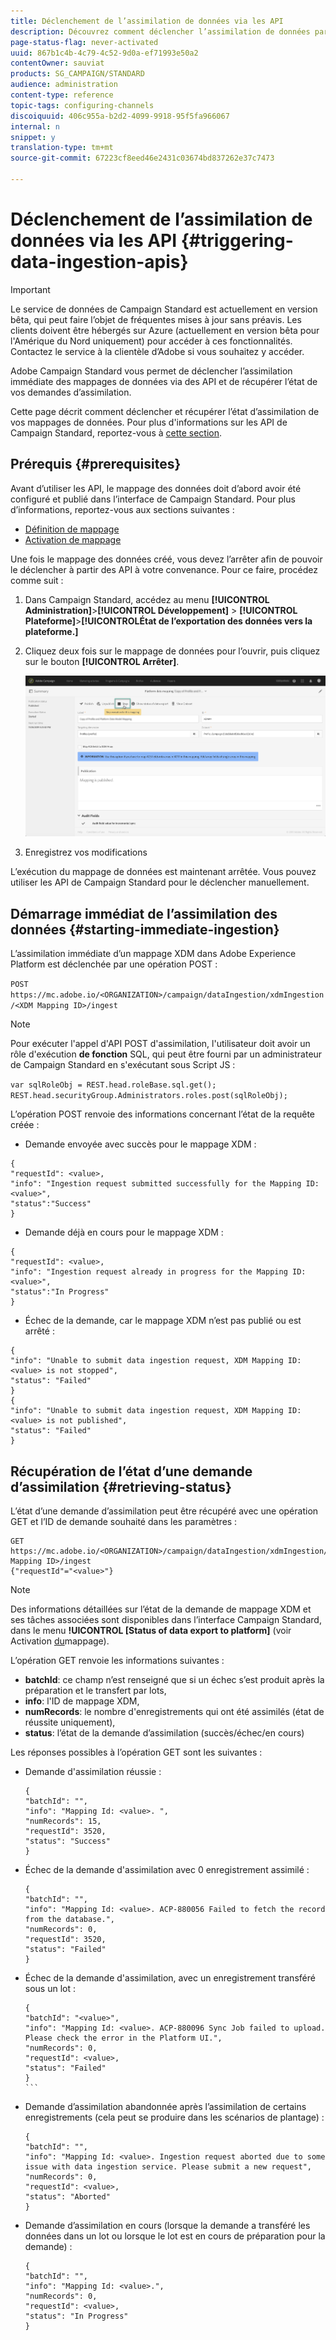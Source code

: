 ```yaml
---
title: Déclenchement de l’assimilation de données via les API
description: Découvrez comment déclencher l’assimilation de données par le biais des API.
page-status-flag: never-activated
uuid: 867b1c4b-4c79-4c52-9d0a-ef71993e50a2
contentOwner: sauviat
products: SG_CAMPAIGN/STANDARD
audience: administration
content-type: reference
topic-tags: configuring-channels
discoiquuid: 406c955a-b2d2-4099-9918-95f5fa966067
internal: n
snippet: y
translation-type: tm+mt
source-git-commit: 67223cf8eed46e2431c03674bd837262e37c7473

---
```



# Déclenchement de l’assimilation de données via les API {#triggering-data-ingestion-apis}

>[!IMPORTANT]
>
>Le service de données de Campaign Standard est actuellement en version bêta, qui peut faire l’objet de fréquentes mises à jour sans préavis. Les clients doivent être hébergés sur Azure (actuellement en version bêta pour l&#39;Amérique du Nord uniquement) pour accéder à ces fonctionnalités. Contactez le service à la clientèle d’Adobe si vous souhaitez y accéder.

Adobe Campaign Standard vous permet de déclencher l’assimilation immédiate des mappages de données via des API et de récupérer l’état de vos demandes d’assimilation.

Cette page décrit comment déclencher et récupérer l’état d’assimilation de vos mappages de données. Pour plus d&#39;informations sur les API de Campaign Standard, reportez-vous à [cette section](../../api/using/about-campaign-standard-apis.md).

## Prérequis {#prerequisites}

Avant d’utiliser les API, le mappage des données doit d’abord avoir été configuré et publié dans l’interface de Campaign Standard. Pour plus d’informations, reportez-vous aux sections suivantes :

* [Définition de mappage](../../administration/using/aep-mapping-definition.md)
* [Activation de mappage](../../administration/using/aep-mapping-activation.md)

Une fois le mappage des données créé, vous devez l’arrêter afin de pouvoir le déclencher à partir des API à votre convenance. Pour ce faire, procédez comme suit :

1. Dans Campaign Standard, accédez au menu **[!UICONTROL Administration]**>**[!UICONTROL  Développement]** > **[!UICONTROL Plateforme]**>**[!UICONTROL &#x200B;État de l’exportation des données vers la plateforme.]**

1. Cliquez deux fois sur le mappage de données pour l’ouvrir, puis cliquez sur le bouton **[!UICONTROL Arrêter]**.

   ![](assets/aep_datamapping_stop.png)

1. Enregistrez vos modifications

L’exécution du mappage de données est maintenant arrêtée. Vous pouvez utiliser les API de Campaign Standard pour le déclencher manuellement.

## Démarrage immédiat de l’assimilation des données {#starting-immediate-ingestion}

L’assimilation immédiate d’un mappage XDM dans Adobe Experience Platform est déclenchée par une opération POST :

`POST https://mc.adobe.io/<ORGANIZATION>/campaign/dataIngestion/xdmIngestion/<XDM Mapping ID>/ingest`

>[!NOTE]
>
>Pour exécuter l&#39;appel d&#39;API POST d&#39;assimilation, l&#39;utilisateur doit avoir un rôle d&#39;exécution **de fonction** SQL, qui peut être fourni par un administrateur de Campaign Standard en s&#39;exécutant sous Script JS :
>
>`var sqlRoleObj = REST.head.roleBase.sql.get();
REST.head.securityGroup.Administrators.roles.post(sqlRoleObj);`

L’opération POST renvoie des informations concernant l’état de la requête créée :

* Demande envoyée avec succès pour le mappage XDM :

```
{
"requestId": <value>,
"info": "Ingestion request submitted successfully for the Mapping ID: <value>",
"status":"Success"
}
```

* Demande déjà en cours pour le mappage XDM :

```
{
"requestId": <value>,
"info": "Ingestion request already in progress for the Mapping ID: <value>",
"status":"In Progress"
}
```

* Échec de la demande, car le mappage XDM n’est pas publié ou est arrêté :

```
{
"info": "Unable to submit data ingestion request, XDM Mapping ID: <value> is not stopped",
"status": "Failed"
}
{
"info": "Unable to submit data ingestion request, XDM Mapping ID: <value> is not published",
"status": "Failed"
}
```

## Récupération de l’état d’une demande d’assimilation {#retrieving-status}

L’état d’une demande d’assimilation peut être récupéré avec une opération GET et l’ID de demande souhaité dans les paramètres :

```
GET https://mc.adobe.io/<ORGANIZATION>/campaign/dataIngestion/xdmIngestion/<XDM Mapping ID>/ingest
{"requestId"="<value>"}
```

>[!NOTE]
Des informations détaillées sur l’état de la demande de mappage XDM et ses tâches associées sont disponibles dans l’interface Campaign Standard, dans le menu **!UICONTROL [Status of data export to platform]** (voir Activation [du](../../administration/using/aep-mapping-activation.md)mappage).

L’opération GET renvoie les informations suivantes :

* **batchId**: ce champ n’est renseigné que si un échec s’est produit après la préparation et le transfert par lots,
* **info**: l&#39;ID de mappage XDM,
* **numRecords**: le nombre d&#39;enregistrements qui ont été assimilés (état de réussite uniquement),
* **status**: l’état de la demande d’assimilation (succès/échec/en cours)

Les réponses possibles à l’opération GET sont les suivantes :

* Demande d&#39;assimilation réussie :

   ```
   {
   "batchId": "",
   "info": "Mapping Id: <value>. ",
   "numRecords": 15,
   "requestId": 3520,
   "status": "Success"
   }
   ````

* Échec de la demande d&#39;assimilation avec 0 enregistrement assimilé :

   ```
   {
   "batchId": "",
   "info": "Mapping Id: <value>. ACP-880056 Failed to fetch the record from the database.",
   "numRecords": 0,
   "requestId": 3520,
   "status": "Failed"
   }
   ```

* Échec de la demande d&#39;assimilation, avec un enregistrement transféré sous un lot :

   ````
   {
   "batchId": "<value>",
   "info": "Mapping Id: <value>. ACP-880096 Sync Job failed to upload. Please check the error in the Platform UI.",
   "numRecords": 0,
   "requestId": <value>,
   "status": "Failed"
   }
   ```
   
* Demande d’assimilation abandonnée après l’assimilation de certains enregistrements (cela peut se produire dans les scénarios de plantage) :

   ```
   {
   "batchId": "",
   "info": "Mapping Id: <value>. Ingestion request aborted due to some issue with data ingestion service. Please submit a new request",
   "numRecords": 0,
   "requestId": <value>,
   "status": "Aborted"
   }
   ```

* Demande d’assimilation en cours (lorsque la demande a transféré les données dans un lot ou lorsque le lot est en cours de préparation pour la demande) :

   ```
   {
   "batchId": "",
   "info": "Mapping Id: <value>.",
   "numRecords": 0,
   "requestId": <value>,
   "status": "In Progress"
   }
   ```
